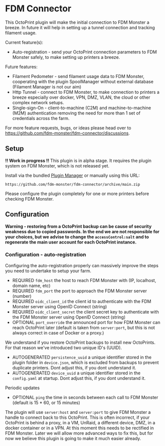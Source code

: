 # FDM Connector

This OctoPrint plugin will make the initial connection to FDM Monster a breeze. In future it will help in setting up a tunnel connection and tracking filament usage.

Current feature(s):
- Auto-registration - send your OctoPrint connection parameters to FDM Monster safely, to make setting up printers a breeze.

Future features:
- Filament Pedometer - send filament usage data to FDM Monster, cooperating with the plugin SpoolManager without external database (Filament Manager is not our aim)
- Http Tunnel - connect to FDM Monster, to make connection to printers a breeze especially over docker, VPN, DMZ, VLAN, the cloud or other complex network setups.
- Single-sign-On - client-to-machine (C2M) and machine-to-machine (M2M) authentication removing the need for more than 1 set of credentials across the farm.

For more feature requests, bugs, or ideas please head over to https://github.com/fdm-monster/fdm-connector/discussions.

## Setup
**!! Work in progress !!**
This plugin is in alpha stage. It requires the plugin system on FDM Monster, which is not released yet.

Install via the bundled [Plugin Manager](https://docs.octoprint.org/en/master/bundledplugins/pluginmanager.html)
or manually using this URL:

    https://github.com/fdm-monster/fdm-connector/archive/main.zip

Please configure the plugin completely for one or more printers before checking FDM Monster.

## Configuration
**Warning - restoring from a OctoPrint backup can be cause of security weakness due to copied passwords. In the end we are not responsible for your choices, but we advise to change the `accessControl:salt` and to regenerate the main user account for each OctoPrint instance.**

### Configuration - auto-registration
Configuring the auto-registration properly can massively improve the steps you need to undertake to setup your farm.
- REQUIRED `fdm_host` the host to reach FDM Monster with (IP, localhost, domain name, etc)
- REQUIRED `fdm_port` the port to approach the FDM Monster server (number)
- REQUIRED `oidc_client_id` the client id to authenticate with the FDM Monster server using OpenID Connect (string)
- REQUIRED `oidc_client_secret` the client secret key to authenticate with the FDM Monster server using OpenID Connect (string)
- OPTIONAL `port_override` the announced port for how FDM Monster can reach OctoPrint later (default is taken from `server:port`, but this is not always correct in case of Docker or a proxy.)

We understand if you restore OctoPrint backups to install new OctoPrints. For that reason we've introduced two unique ID's (UUID).
- AUTOGENERATED `persistence_uuid` a unique identifier stored in the plugin folder in `device.json`, which is excluded from backups to prevent duplicate printers. Dont adjust this, if you dont understand it.
- AUTOGENERATED `device_uuid` a unique identifier stored in the `config.yaml` at startup. Dont adjust this, if you dont understand it.

Periodic updates
- OPTIONAL `ping` the time in seconds between each call to FDM Monster (default is 15 * 60, or 15 minutes)

The plugin will use `server:host` and `server:port` to give FDM Monster a handle to connect back to this OctoPrint. This is often incorrect, if your OctoPrint is behind a proxy, in a VM, UnRaid, a different device, DMZ, in a docker container or in a VPN.
At this moment this needs to be rectified in FDM Monster. Later we will allow more advanced ways to fix this, but for now we believe this plugin is going to make it much easier already.
